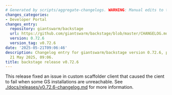 ```yaml
---
# Generated by scripts/aggregate-changelogs. WARNING: Manual edits to this files will be overwritten.
changes_categories:
- Developer Portal
changes_entry:
  repository: giantswarm/backstage
  url: https://github.com/giantswarm/backstage/blob/master/CHANGELOG.md#0726---2025-05-21
  version: 0.72.6
  version_tag: v0.72.6
date: '2025-05-21T09:06:46'
description: Changelog entry for giantswarm/backstage version 0.72.6, published on
  21 May 2025, 09:06.
title: backstage release v0.72.6
---
```


This release fixed an issue in custom scaffolder client that caused the cient to fail when some GS installations are unreachable.
See [./docs/releases/v0.72.6-changelog.md](./docs/releases/v0.72.6-changelog.md) for more information.
